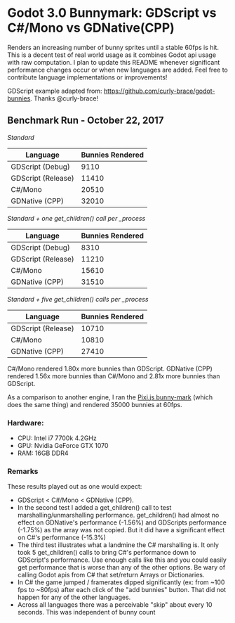 # Godot 3.0 Bunnymark: GDScript vs C#/Mono vs GDNative(CPP)

Renders an increasing number of bunny sprites until a stable 60fps is hit.  This is a decent test of real world usage as it combines Godot api usage with raw computation.  I plan to update this README whenever significant performance changes occur or when new languages are added.  Feel free to contribute language implementations or improvements!

GDScript example adapted from: https://github.com/curly-brace/godot-bunnies.  Thanks @curly-brace!

## Benchmark Run - October 22, 2017

*Standard*

| Language           | Bunnies Rendered |
|--------------------|------------------|
| GDScript (Debug)   | 9110             |
| GDScript (Release) | 11410            |
| C#/Mono            | 20510            |
| GDNative (CPP)     | 32010            |

*Standard + one get_children() call per _process*

| Language           | Bunnies Rendered |
|--------------------|------------------|
| GDScript (Debug)   | 8310             |
| GDScript (Release) | 11210            |
| C#/Mono            | 15610            |
| GDNative (CPP)     | 31510            |

*Standard + five get_children() calls per _process*

| Language           | Bunnies Rendered |
|--------------------|------------------|
| GDScript (Release) | 10710            |
| C#/Mono            | 10810            |
| GDNative (CPP)     | 27410            |

C#/Mono rendered 1.80x more bunnies than GDScript.  GDNative (CPP) rendered 1.56x more bunnies than C#/Mono and 2.81x more bunnies than GDScript.

As a comparison to another engine, I ran the [Pixi.js bunny-mark](https://pixijs.github.io/bunny-mark/) (which does the same thing) and rendered 35000 bunnies at 60fps.

### Hardware:

* CPU: Intel i7 7700k 4.2GHz
* GPU: Nvidia GeForce GTX 1070
* RAM: 16GB DDR4

### Remarks

These results played out as one would expect:
* GDScript < C#/Mono < GDNative (CPP).  
* In the second test I added a get\_children() call to test marshalling/unmarshalling performance.  get\_children() had almost no effect on GDNative's performance (-1.56%) and GDScripts performance (-1.75%) as the array was not copied.  But it did have a significant effect on C#'s performance (-15.3%)
* The third test illustrates what a landmine the C# marshalling is.  It only took 5 get\_children() calls to bring C#'s performance down to GDScript's performance.  Use enough calls like this and you could easily get performance that is worse than any of the other options.  Be wary of calling Godot apis from C# that set/return Arrays or Dictionaries.
* In C# the game jumped / framerates dipped significantly (ex: from ~100 fps to ~80fps) after each click of the "add bunnies" button.  That did not happen for any of the other languages.
* Across all languages there was a perceivable "skip" about every 10 seconds.  This was independent of bunny count
